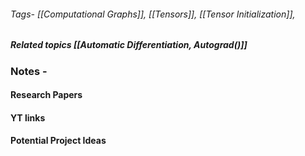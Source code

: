 ###### Tags- [[Computational Graphs]], [[Tensors]], [[Tensor Initialization]],
##### Related topics [[Automatic Differentiation, Autograd()]]

### Notes - 

#### Research Papers



#### YT links



#### Potential Project Ideas
